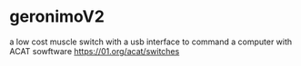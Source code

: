 # geronimoV2
  a low cost muscle switch with a usb interface to command a computer with ACAT sowftware
https://01.org/acat/switches
